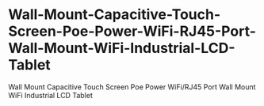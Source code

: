 # Wall-Mount-Capacitive-Touch-Screen-Poe-Power-WiFi-RJ45-Port-Wall-Mount-WiFi-Industrial-LCD-Tablet
Wall Mount Capacitive Touch Screen Poe Power WiFi/RJ45 Port Wall Mount WiFi Industrial LCD Tablet
